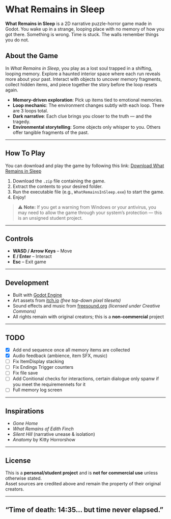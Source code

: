 # What Remains in Sleep

**What Remains in Sleep** is a 2D narrative puzzle-horror game made in Godot. You wake up in a strange, looping place with no memory of how you got there. Something is wrong. Time is stuck. The walls remember things you do not.

## About the Game

In *What Remains in Sleep*, you play as a lost soul trapped in a shifting, looping memory. Explore a haunted interior space where each run reveals more about your past. Interact with objects to uncover memory fragments, collect hidden items, and piece together the story before the loop resets again.

- **Memory-driven exploration**: Pick up items tied to emotional memories.
- **Loop mechanic**: The environment changes subtly with each loop. There are 3 loops total.
- **Dark narrative**: Each clue brings you closer to the truth — and the tragedy.
- **Environmental storytelling**: Some objects only whisper to you. Others offer tangible fragments of the past.

---

## How To Play

You can download and play the game by following this link:
[Download What Remains in Sleep](https://drive.google.com/drive/folders/1Gi1VZQ7Q8jfPUFPfr6egN77mgVf02cc4?usp=sharing)

1. Download the `.zip` file containing the game.
2. Extract the contents to your desired folder.
3. Run the executable file (e.g., `WhatRemainsInSleep.exe`) to start the game.
4. Enjoy!

> ⚠️ **Note:** If you get a warning from Windows or your antivirus, you may need to allow the game through your system’s protection — this is an unsigned student project.

---

## Controls

- **WASD / Arrow Keys** – Move
- **E / Enter** – Interact
- **Esc** – Exit game

---

## Development

- Built with [Godot Engine](https://godotengine.org/)  
- Art assets from [itch.io](https://itch.io) *(free top-down pixel tilesets)*  
- Sound effects and music from [freesound.org](https://freesound.org) *(licensed under Creative Commons)*  
- All rights remain with original creators; this is a **non-commercial** project
---

## TODO

- [x] Add end sequence once all memory items are collected
- [x] Audio feedback (ambience, item SFX, music)
- [ ] Fix ItemDisplay stacking
- [ ] Fix Endings Trigger counters
- [ ] Fix file save
- [ ] Add Conitional checks for interactions, certain dialogue only spanw if you meet the requiremennets for it
- [ ] Full memory log screen

---

## Inspirations

- *Gone Home*
- *What Remains of Edith Finch*
- *Silent Hill* (narrative unease & isolation)
- *Anatomy* by Kitty Horrorshow

---

## License

This is a **personal/student project** and is **not for commercial use** unless otherwise stated.  
Asset sources are credited above and remain the property of their original creators.

---

## “Time of death: 14:35... but time never elapsed.”

